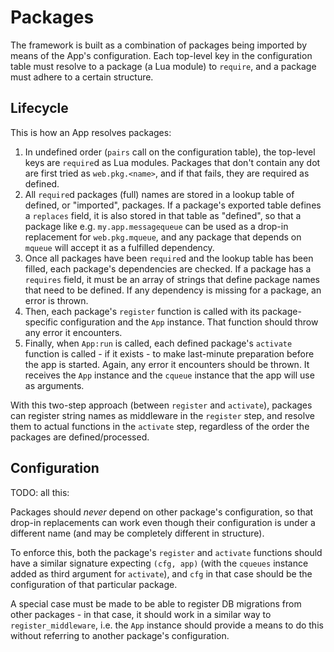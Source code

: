 # Packages

The framework is built as a combination of packages being imported by means of the App's configuration. Each top-level key in the configuration table must resolve to a package (a Lua module) to `require`, and a package must adhere to a certain structure.

## Lifecycle

This is how an App resolves packages:

1. In undefined order (`pairs` call on the configuration table), the top-level keys are `require`d as Lua modules. Packages that don't contain any dot are first tried as `web.pkg.<name>`, and if that fails, they are required as defined.
2. All `require`d packages (full) names are stored in a lookup table of defined, or "imported", packages. If a package's exported table defines a `replaces` field, it is also stored in that table as "defined", so that a package like e.g. `my.app.messagequeue` can be used as a drop-in replacement for `web.pkg.mqueue`, and any package that depends on `mqueue` will accept it as a fulfilled dependency.
3. Once all packages have been `require`d and the lookup table has been filled, each package's dependencies are checked. If a package has a `requires` field, it must be an array of strings that define package names that need to be defined. If any dependency is missing for a package, an error is thrown.
4. Then, each package's `register` function is called with its package-specific configuration and the `App` instance. That function should throw any error it encounters.
5. Finally, when `App:run` is called, each defined package's `activate` function is called - if it exists - to make last-minute preparation before the app is started. Again, any error it encounters should be thrown. It receives the `App` instance and the `cqueue` instance that the app will use as arguments.

With this two-step approach (between `register` and `activate`), packages can register string names as middleware in the `register` step, and resolve them to actual functions in the `activate` step, regardless of the order the packages are defined/processed.

## Configuration

TODO: all this:

Packages should *never* depend on other package's configuration, so that drop-in replacements can work even though their configuration is under a different name (and may be completely different in structure).

To enforce this, both the package's `register` and `activate` functions should have a similar signature expecting `(cfg, app)` (with the `cqueues` instance added as third argument for `activate`), and `cfg` in that case should be the configuration of that particular package.

A special case must be made to be able to register DB migrations from other packages - in that case, it should work in a similar way to `register_middleware`, i.e. the `App` instance should provide a means to do this without referring to another package's configuration.

